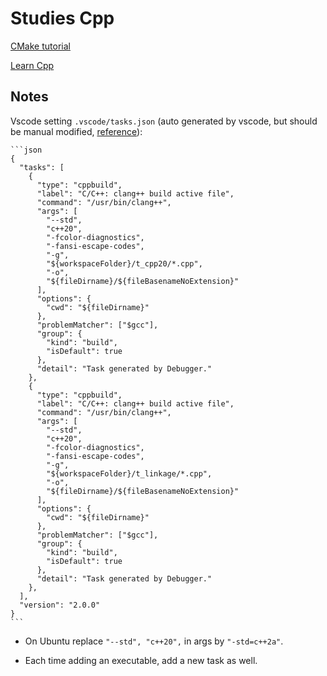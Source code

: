 # Studies Cpp

[CMake tutorial](https://cmake.org/cmake/help/latest/guide/tutorial/index.html)

[Learn Cpp](https://www.learncpp.com/)

## Notes

Vscode setting `.vscode/tasks.json` (auto generated by vscode, but should be manual modified, [reference](https://www.cnblogs.com/gundam00/p/13447602.html)):

    ```json
    {
      "tasks": [
        {
          "type": "cppbuild",
          "label": "C/C++: clang++ build active file",
          "command": "/usr/bin/clang++",
          "args": [
            "--std",
            "c++20",
            "-fcolor-diagnostics",
            "-fansi-escape-codes",
            "-g",
            "${workspaceFolder}/t_cpp20/*.cpp",
            "-o",
            "${fileDirname}/${fileBasenameNoExtension}"
          ],
          "options": {
            "cwd": "${fileDirname}"
          },
          "problemMatcher": ["$gcc"],
          "group": {
            "kind": "build",
            "isDefault": true
          },
          "detail": "Task generated by Debugger."
        },
        {
          "type": "cppbuild",
          "label": "C/C++: clang++ build active file",
          "command": "/usr/bin/clang++",
          "args": [
            "--std",
            "c++20",
            "-fcolor-diagnostics",
            "-fansi-escape-codes",
            "-g",
            "${workspaceFolder}/t_linkage/*.cpp",
            "-o",
            "${fileDirname}/${fileBasenameNoExtension}"
          ],
          "options": {
            "cwd": "${fileDirname}"
          },
          "problemMatcher": ["$gcc"],
          "group": {
            "kind": "build",
            "isDefault": true
          },
          "detail": "Task generated by Debugger."
        },
      ],
      "version": "2.0.0"
    }
    ```

- On Ubuntu replace `"--std", "c++20",` in args by `"-std=c++2a"`.

- Each time adding an executable, add a new task as well.
